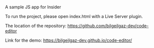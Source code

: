 A sample JS app for Insider

To run the project, please open index.html with a Live Server plugin.

The location of the repository: https://github.com/bilgeilgaz-dev/code-editor

Link for the demo: https://bilgeilgaz-dev.github.io/code-editor/